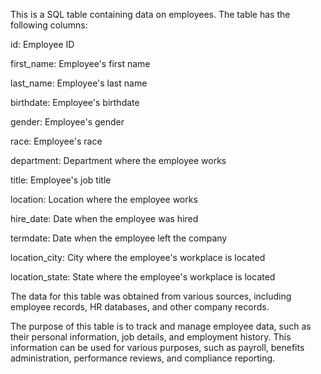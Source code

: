 This is a SQL table containing data on employees. The table has the following columns:

id: Employee ID

first_name: Employee's first name

last_name: Employee's last name

birthdate: Employee's birthdate

gender: Employee's gender

race: Employee's race

department: Department where the employee works

title: Employee's job title

location: Location where the employee works

hire_date: Date when the employee was hired

termdate: Date when the employee left the company 

location_city: City where the employee's workplace is located

location_state: State where the employee's workplace is located



The data for this table was obtained from various sources, including employee records, HR databases, and other company records.



The purpose of this table is to track and manage employee data, such as their personal information, job details, and employment history. This information can be used for various purposes, such as payroll, benefits administration, performance reviews, and compliance reporting.



